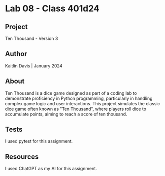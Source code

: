 # Lab 08 - Class 401d24

## Project
Ten Thousand - Version 3

## Author
Kaitlin Davis | January 2024

## About
Ten Thousand is a dice game designed as part of a coding lab to demonstrate proficiency in Python programming, particularly in handling complex game logic and user interactions. This project simulates the classic dice game often known as "Ten Thousand", where players roll dice to accumulate points, aiming to reach a score of ten thousand.

## Tests
I used pytest for this assignment. 

## Resources
I used ChatGPT as my AI for this assignment. 